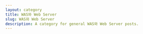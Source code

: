 ```yaml
---
layout: category
title: WAS와 Web Server
slug: WAS와 Web Server
description: A category for general WAS와 Web Server posts.
---
```


